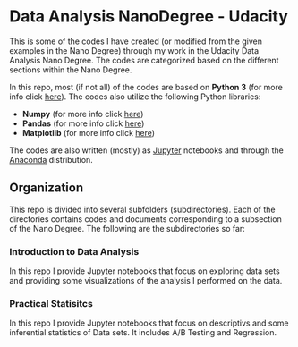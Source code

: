 # Data Analysis NanoDegree - Udacity
This is some of the codes I have created (or modified from the given examples in the Nano Degree) through my work in the Udacity Data Analysis Nano Degree. The codes are categorized based on the different sections within the Nano Degree.

In this repo, most (if not all) of the codes are based on **Python 3** (for more info click [here](https://www.python.org/)). The codes also utilize the following Python libraries:

- **Numpy** (for more info click [here](http://www.numpy.org/))
- **Pandas** (for more info click [here](https://pandas.pydata.org/about.html))
- **Matplotlib** (for more info click [here](https://matplotlib.org/))

The codes are also written (mostly) as [Jupyter](https://jupyter.org/) notebooks and through the [Anaconda](https://www.anaconda.com/) distribution.

## Organization
This repo is divided into several subfolders (subdirectories). Each of the directories contains codes and documents corresponding to a subsection of the Nano Degree. The following are the subdirectories so far:

### Introduction to Data Analysis 
In this repo I provide Jupyter notebooks that focus on exploring data sets and providing some visualizations of the analysis I performed on the data.

### Practical Statisitcs
In this repo I provide Jupyter notebooks that focus on descriptivs and some inferential statistics of Data sets. It includes A/B Testing and Regression.
